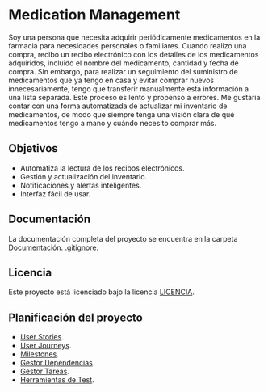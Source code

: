 # Medication Management

Soy una persona que necesita adquirir periódicamente medicamentos en la farmacia para necesidades personales o familiares. Cuando realizo una compra, recibo un recibo electrónico con los detalles de los medicamentos adquiridos, incluido el nombre del medicamento, cantidad y fecha de compra. 
Sin embargo, para realizar un seguimiento del suministro de medicamentos que ya tengo en casa y evitar comprar nuevos innecesariamente, tengo que transferir manualmente esta información a una lista separada. 
Este proceso es lento y propenso a errores. 
Me gustaría contar con una forma automatizada de actualizar mi inventario de medicamentos, de modo que siempre tenga una visión clara de qué medicamentos tengo a mano y cuándo necesito comprar más.

## Objetivos

- Automatiza la lectura de los recibos electrónicos.
- Gestión y actualización del inventario.
- Notificaciones y alertas inteligentes.
- Interfaz fácil de usar.
  
## Documentación

La documentación completa del proyecto se encuentra en la carpeta [Documentación](./Documentacion).
[.gitignore](./.gitignore).

## Licencia

Este proyecto está licenciado bajo la licencia [LICENCIA](./LICENCIA).

## Planificación del proyecto

- [User Stories](./docs/user_stories.md).
- [User Journeys](./docs/user_journeys.md).
- [Milestones](./docs/milestones.md).
- [Gestor Dependencias](./docs/gestor_dependencias.md).
- [Gestor Tareas](./docs/gestor_tareas.md).
- [Herramientas de Test](./docs/herramientas_test.md).
